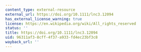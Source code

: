 ```yaml
---
content_type: external-resource
external_url: https://doi.org/10.1111/lnc3.12094
has_external_license_warning: true
license: https://en.wikipedia.org/wiki/All_rights_reserved
status: ''
title: https://doi.org/10.1111/lnc3.12094
uid: 96311af3-8cff-4f37-a933-fd4ec23bf3c8
wayback_url: ''
---
```

